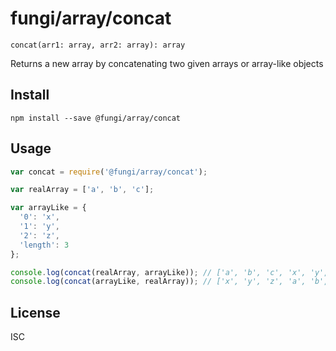 fungi/array/concat
==================

    concat(arr1: array, arr2: array): array

Returns a new array by concatenating two given arrays or array-like objects

Install
-------

    npm install --save @fungi/array/concat

Usage
-----

```js
var concat = require('@fungi/array/concat');

var realArray = ['a', 'b', 'c'];

var arrayLike = {
  '0': 'x',
  '1': 'y',
  '2': 'z',
  'length': 3
};

console.log(concat(realArray, arrayLike)); // ['a', 'b', 'c', 'x', 'y', 'z']
console.log(concat(arrayLike, realArray)); // ['x', 'y', 'z', 'a', 'b', 'c']
```

License
-------

ISC

